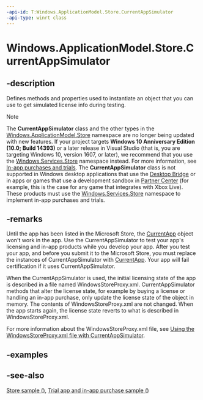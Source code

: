 ```yaml
---
-api-id: T:Windows.ApplicationModel.Store.CurrentAppSimulator
-api-type: winrt class
---
```


<!-- Class syntax.
public class CurrentAppSimulator
-->

# Windows.ApplicationModel.Store.CurrentAppSimulator

## -description
Defines methods and properties used to instantiate an object that you can use to get simulated license info during testing.

> [!NOTE]
> The **CurrentAppSimulator** class and the other types in the [Windows.ApplicationModel.Store](windows_applicationmodel_store.md) namespace are no longer being updated with new features. If your project targets **Windows 10 Anniversary Edition (10.0; Build 14393)** or a later release in Visual Studio (that is, you are targeting Windows 10, version 1607, or later), we recommend that you use the [Windows.Services.Store](../windows.services.store/windows_services_store.md) namespace instead. For more information, see [In-app purchases and trials](https://docs.microsoft.com/windows/uwp/monetize/in-app-purchases-and-trials). The **CurrentAppSimulator** class is not supported in Windows desktop applications that use the [Desktop Bridge](https://developer.microsoft.com/windows/bridges/desktop) or in apps or games that use a development sandbox in [Partner Center](https://partner.microsoft.com/dashboard) (for example, this is the case for any game that integrates with Xbox Live). These products must use the [Windows.Services.Store](../windows.services.store/windows_services_store.md) namespace to implement in-app purchases and trials.

## -remarks
Until the app has been listed in the Microsoft Store, the [CurrentApp](currentapp.md) object won't work in the app. Use the CurrentAppSimulator to test your app's licensing and in-app products while you develop your app. After you test your app, and before you submit it to the Microsoft Store, you must replace the instances of CurrentAppSimulator with [CurrentApp](currentapp.md). Your app will fail certification if it uses CurrentAppSimulator.

When the CurrentAppSimulator is used, the initial licensing state of the app is described in a file named WindowsStoreProxy.xml. CurrentAppSimulator methods that alter the license state, for example by buying a license or handling an in-app purchase, only update the license state of the object in memory. The contents of WindowsStoreProxy.xml are not changed. When the app starts again, the license state reverts to what is described in WindowsStoreProxy.xml.

For more information about the WindowsStoreProxy.xml file, see [Using the WindowsStoreProxy.xml file with CurrentAppSimulator](https://docs.microsoft.com/windows/uwp/monetize/in-app-purchases-and-trials-using-the-windows-applicationmodel-store-namespace).

## -examples

## -see-also
[Store sample ()](https://github.com/Microsoft/Windows-universal-samples/tree/win10-1507/Samples/Store), [Trial app and in-app purchase sample ()](https://github.com/microsoftarchive/msdn-code-gallery-microsoft/tree/master/Official%20Windows%20Platform%20Sample/Trial%20app%20and%20in-app%20purchase%20sample)
